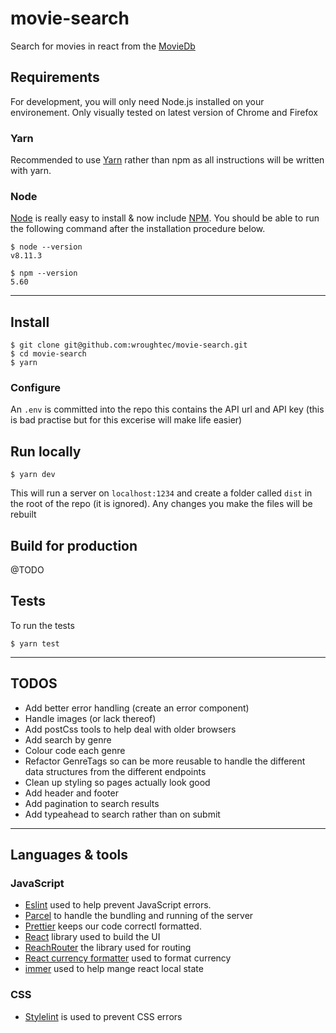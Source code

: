 # movie-search
Search for movies in react from the [MovieDb](https://www.themoviedb.org/)

## Requirements
For development, you will only need Node.js installed on your environement. Only visually tested on latest version of Chrome and Firefox

### Yarn
Recommended to use [Yarn](https://yarnpkg.com/en/docs/install#mac-stable) rather than npm as all instructions will be written with yarn.

### Node

[Node](http://nodejs.org/) is really easy to install & now include [NPM](https://npmjs.org/).
You should be able to run the following command after the installation procedure below.

    $ node --version
    v8.11.3

    $ npm --version
    5.60

---
## Install

    $ git clone git@github.com:wroughtec/movie-search.git
    $ cd movie-search
    $ yarn

### Configure

An `.env` is committed into the repo this contains the API url and API key (this is bad practise but for this excerise will make life easier)

## Run locally

    $ yarn dev

This will run a server on `localhost:1234` and create a folder called `dist` in the root of the repo (it is ignored). Any changes you make the files will be rebuilt

## Build for production

@TODO

## Tests

To run the tests

    $ yarn test

---
## TODOS
- Add better error handling (create an error component)
- Handle images (or lack thereof)
- Add postCss tools to help deal with older browsers
- Add search by genre
- Colour code each genre
- Refactor GenreTags so can be more reusable to handle the different data structures from the different endpoints
- Clean up styling so pages actually look good
- Add header and footer
- Add pagination to search results
- Add typeahead to search rather than on submit
---

## Languages & tools


### JavaScript

- [Eslint](https://eslint.org/) used to help prevent JavaScript errors.
- [Parcel](https://parceljs.org/) to handle the bundling and running of the server
- [Prettier](https://github.com/prettier/prettier) keeps our code correctl formatted.
- [React](https://reactjs.org/) library used to build the UI
- [ReachRouter](https://reach.tech/router) the library used for routing
- [React currency formatter](https://www.npmjs.com/package/react-currency-formatter) used to format currency
- [immer](https://github.com/mweststrate/immer) used to help mange react local state

### CSS
  - [Stylelint](https://github.com/stylelint/stylelint) is used to prevent CSS errors
